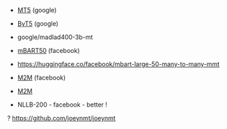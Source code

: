 - [MT5](https://huggingface.co/google/mt5-base) (google)
- [ByT5](https://huggingface.co/google/byt5-large) (google)
- google/madlad400-3b-mt

- [mBART50](https://huggingface.co/facebook/mbart-large-50) (facebook)
- https://huggingface.co/facebook/mbart-large-50-many-to-many-mmt
- [M2M](https://huggingface.co/facebook/m2m100_1.2B) (facebook)
- [M2M](https://huggingface.co/facebook/m2m100_418M)
- NLLB-200 - facebook - better !



? https://github.com/joeynmt/joeynmt